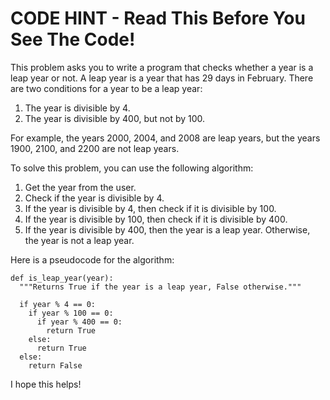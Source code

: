 # CODE HINT - Read This Before You See The Code!

This problem asks you to write a program that checks whether a year is a leap year or not. A leap year is a year that has 29 days in February. There are two conditions for a year to be a leap year:

1. The year is divisible by 4.
2. The year is divisible by 400, but not by 100.

For example, the years 2000, 2004, and 2008 are leap years, but the years 1900, 2100, and 2200 are not leap years.

To solve this problem, you can use the following algorithm:

1. Get the year from the user.
2. Check if the year is divisible by 4.
3. If the year is divisible by 4, then check if it is divisible by 100.
4. If the year is divisible by 100, then check if it is divisible by 400.
5. If the year is divisible by 400, then the year is a leap year. Otherwise, the year is not a leap year.

Here is a pseudocode for the algorithm:

```
def is_leap_year(year):
  """Returns True if the year is a leap year, False otherwise."""

  if year % 4 == 0:
    if year % 100 == 0:
      if year % 400 == 0:
        return True
    else:
      return True
  else:
    return False
```

I hope this helps!